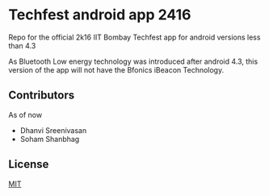 # Techfest android app 2416

Repo for the official 2k16 IIT Bombay Techfest app for android versions less than 4.3

As Bluetooth Low energy technology was introduced after android 4.3, this version of the app will not have the Bfonics iBeacon Technology. 

## Contributors 
As of now
* Dhanvi Sreenivasan
* Soham Shanbhag

## License
[MIT](https://opensource.org/licenses/MIT)
